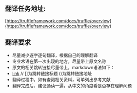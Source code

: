 ## 翻译任务地址:
[https://truffleframework.com/docs/truffle/overview](https://truffleframework.com/docs/truffle/overview)

## 翻译要求
* 尽量减少逐字逐句翻译，根据自己的理解翻译
* 专业术语在第一次出现的地方，尽量带上原文名称
* 原文的相关跳转链接尽量带上，markdown语法如下：
* [link]() // []为跳转链接标题  ()为跳转链接地址
* 翻译过程中，如有查阅相关资料，可单列出参考文献
* 翻译完成后，建议通读一遍，从中文的角度看是否存在理解问题
